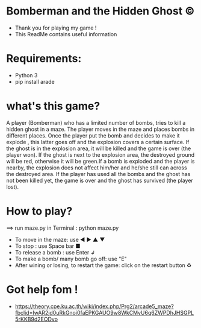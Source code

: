 # Bomberman and the Hidden Ghost ©
* Thank you for playing my game !
* This ReadMe contains useful information
# Requirements: 
- Python 3
- pip install arade 
# what's this game?
A player (Bomberman) who has a limited number of bombs, tries to kill a hidden ghost in a maze. The player moves in the maze and places bombs in different places. Once the player put the bomb and decides to make it explode , this latter goes off and the explosion covers a certain surface. If the ghost is in the explosion area, it will be killed and the game is over (the player won). If the ghost is next to the explosion area, the destroyed ground will be red, otherwise it will be green.If a bomb is exploded and the player is nearby, the explosion does not affect him/her and he/she still can across the destroyed area.
If the player has used all the bombs and the ghost has not been killed yet, the game is over and the ghost has survived (the player lost).
# How to play? 
==> run maze.py in Terminal :  python  maze.py 
* To move in the maze: use ◄ ► ▲ ▼
* To stop : use Space bar ■ 
* To release a bomb : use Enter  ↲
* To make a bomb/ many bomb go off: use "E" 
* After wining or losing, to restart the game: click on the restart button ♻
# Got help fom !   
* https://theory.cpe.ku.ac.th/wiki/index.php/Prg2/arcade5_maze?fbclid=IwAR2jd0uRkGnoi0faEPKGAUO9w8WkCMvU6q6ZWPDhJHSGPL5rKKB9d2EODvo
